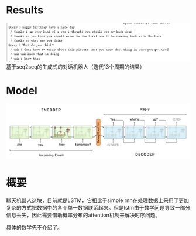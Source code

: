 # Results
![](./Imgs/chat.png)<br>
基于seq2seq的生成式的对话机器人（迭代13个周期的结果）

# Model
![](./Imgs/seq2seq.png)

# 概要
聊天机器人这块，目前就是LSTM，它相比于simple rnn在处理数据上采用了更加复杂的方式把数据中的各个单一数据联系起来。但是lstm由于数学问题导致一部分信息丢失，因此需要借助概率分布的attention机制来解决时序问题。

具体的数学先不介绍了。

